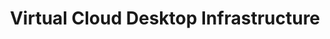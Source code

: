 ---
title: Virtual Cloud Desktop Infrastructure
slug: cloud-desktop-infrastructure
excerpt: How to start with Virtual Cloud Desktop Infrastructure
sections: First steps, Tutorials
---